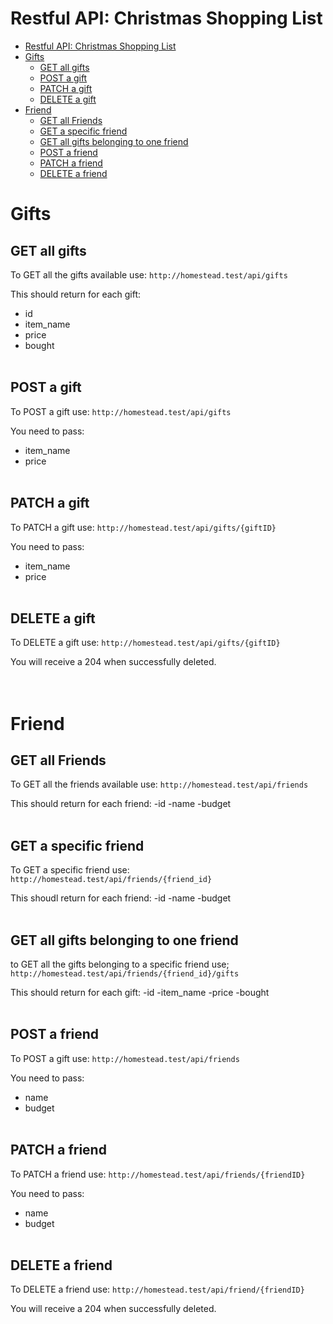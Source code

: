 # Restful API: Christmas Shopping List

- [Restful API: Christmas Shopping List](#restful-api-christmas-shopping-list)
- [Gifts](#gifts)
  - [GET all gifts](#get-all-gifts)
  - [POST a gift](#post-a-gift)
  - [PATCH a gift](#patch-a-gift)
  - [DELETE a gift](#delete-a-gift)
- [Friend](#friend)
  - [GET all Friends](#get-all-friends)
  - [GET a specific friend](#get-a-specific-friend)
  - [GET all gifts belonging to one friend](#get-all-gifts-belonging-to-one-friend)
  - [POST a friend](#post-a-friend)
  - [PATCH a friend](#patch-a-friend)
  - [DELETE a friend](#delete-a-friend)


# Gifts
## GET all gifts
To GET all the gifts available use:
`http://homestead.test/api/gifts`

This should return for each gift:
- id
- item_name
- price
- bought
<br><br>

## POST a gift
To POST a gift use:
`http://homestead.test/api/gifts`

You need to pass:
- item_name
- price
<br><br>

## PATCH a gift
To PATCH a gift use:
`http://homestead.test/api/gifts/{giftID}`

You need to pass:
- item_name
- price
<br><br>

## DELETE a gift
To DELETE a gift use:
`http://homestead.test/api/gifts/{giftID}`

You will receive a 204 when successfully deleted.
<br><br><br>



# Friend
## GET all Friends
To GET all the friends available use:
`http://homestead.test/api/friends`

This should return for each friend:
-id
-name
-budget
<br><br>

## GET a specific friend
To GET a specific friend use:
`http://homestead.test/api/friends/{friend_id}`

This shoudl return for each friend:
-id
-name
-budget
<br><br>

## GET all gifts belonging to one friend
to GET all the gifts belonging to a specific friend use;
`http://homestead.test/api/friends/{friend_id}/gifts`

This should return for each gift:
-id
-item_name
-price
-bought
<br><br>

## POST a friend
To POST a gift use:
`http://homestead.test/api/friends`

You need to pass:
- name
- budget
<br><br>

## PATCH a friend
To PATCH a friend use:
`http://homestead.test/api/friends/{friendID}`

You need to pass:
- name
- budget
<br><br>

## DELETE a friend
To DELETE a friend use:
`http://homestead.test/api/friend/{friendID}`

You will receive a 204 when successfully deleted.